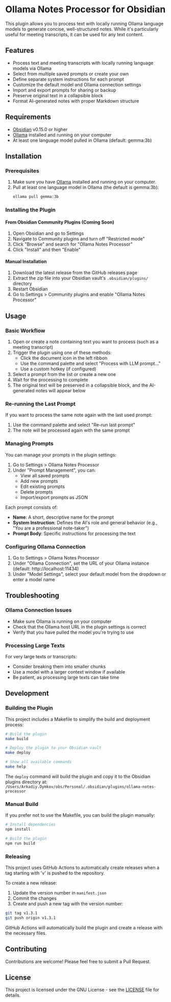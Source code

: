 # Ollama Notes Processor for Obsidian

This plugin allows you to process text with locally running Ollama language models to generate concise, well-structured notes. While it's particularly useful for meeting transcripts, it can be used for any text content.

## Features

- Process text and meeting transcripts with locally running language models via Ollama
- Select from multiple saved prompts or create your own
- Define separate system instructions for each prompt
- Customize the default model and Ollama connection settings
- Import and export prompts for sharing or backup
- Preserve original text in a collapsible block
- Format AI-generated notes with proper Markdown structure

## Requirements

- [Obsidian](https://obsidian.md/) v0.15.0 or higher
- [Ollama](https://ollama.ai/) installed and running on your computer
- At least one language model pulled in Ollama (default: gemma:3b)

## Installation

### Prerequisites

1. Make sure you have [Ollama](https://ollama.ai/) installed and running on your computer.
2. Pull at least one language model in Ollama (the default is gemma:3b):
   ```bash
   ollama pull gemma:3b
   ```

### Installing the Plugin

#### From Obsidian Community Plugins (Coming Soon)

1. Open Obsidian and go to Settings
2. Navigate to Community plugins and turn off "Restricted mode"
3. Click "Browse" and search for "Ollama Notes Processor"
4. Click "Install" and then "Enable"

#### Manual Installation

1. Download the latest release from the GitHub releases page
2. Extract the zip file into your Obsidian vault's `.obsidian/plugins/` directory
3. Restart Obsidian
4. Go to Settings > Community plugins and enable "Ollama Notes Processor"

## Usage

### Basic Workflow

1. Open or create a note containing text you want to process (such as a meeting transcript)
2. Trigger the plugin using one of these methods:
   - Click the document icon in the left ribbon
   - Use the command palette and select "Process with LLM prompt..."
   - Use a custom hotkey (if configured)
3. Select a prompt from the list or create a new one
4. Wait for the processing to complete
5. The original text will be preserved in a collapsible block, and the AI-generated notes will appear below

### Re-running the Last Prompt

If you want to process the same note again with the last used prompt:
1. Use the command palette and select "Re-run last prompt"
2. The note will be processed again with the same prompt

### Managing Prompts

You can manage your prompts in the plugin settings:
1. Go to Settings > Ollama Notes Processor
2. Under "Prompt Management", you can:
   - View all saved prompts
   - Add new prompts
   - Edit existing prompts
   - Delete prompts
   - Import/export prompts as JSON

Each prompt consists of:
- **Name**: A short, descriptive name for the prompt
- **System Instruction**: Defines the AI's role and general behavior (e.g., "You are a professional note-taker")
- **Prompt Body**: Specific instructions for processing the text

### Configuring Ollama Connection

1. Go to Settings > Ollama Notes Processor
2. Under "Ollama Connection", set the URL of your Ollama instance (default: http://localhost:11434)
3. Under "Model Settings", select your default model from the dropdown or enter a model name

## Troubleshooting

### Ollama Connection Issues

- Make sure Ollama is running on your computer
- Check that the Ollama host URL in the plugin settings is correct
- Verify that you have pulled the model you're trying to use

### Processing Large Texts

For very large texts or transcripts:
- Consider breaking them into smaller chunks
- Use a model with a larger context window if available
- Be patient, as processing large texts can take time

## Development

### Building the Plugin

This project includes a Makefile to simplify the build and deployment process:

```bash
# Build the plugin
make build

# Deploy the plugin to your Obsidian vault
make deploy

# Show all available commands
make help
```

The `deploy` command will build the plugin and copy it to the Obsidian plugins directory at:
`/Users/Arkadiy.Dymkov/obs/Personal/.obsidian/plugins/ollama-notes-processor`

### Manual Build

If you prefer not to use the Makefile, you can build the plugin manually:

```bash
# Install dependencies
npm install

# Build the plugin
npm run build
```

### Releasing

This project uses GitHub Actions to automatically create releases when a tag starting with 'v' is pushed to the repository.

To create a new release:

1. Update the version number in `manifest.json`
2. Commit the changes
3. Create and push a new tag with the version number:

```bash
git tag v1.3.1
git push origin v1.3.1
```

GitHub Actions will automatically build the plugin and create a release with the necessary files.

## Contributing

Contributions are welcome! Please feel free to submit a Pull Request.

## License

This project is licensed under the GNU License - see the [LICENSE](.LICENSE) file for details.
